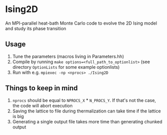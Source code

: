 # Ising2D
An MPI-parallel heat-bath Monte Carlo code to evolve the 2D Ising model and study its phase transition

## Usage
1. Tune the parameters (macros living in Parameters.hh)
2. Compile by running `make options=<full_path_to_optionlist>` (see directory `OptionLists` for some example optionlists)
3. Run with e.g. `mpiexec -np <nprocs> ./Ising2D`

## Things to keep in mind
1. `nprocs` should be equal to `NPROCS_X` * `N_PROCS_Y`. If that's not the case, the code will abort execution
2. Saving the lattice to file during thermalization can take time if the lattice is big
3. Generating a single output file takes more time than generating chunked output
